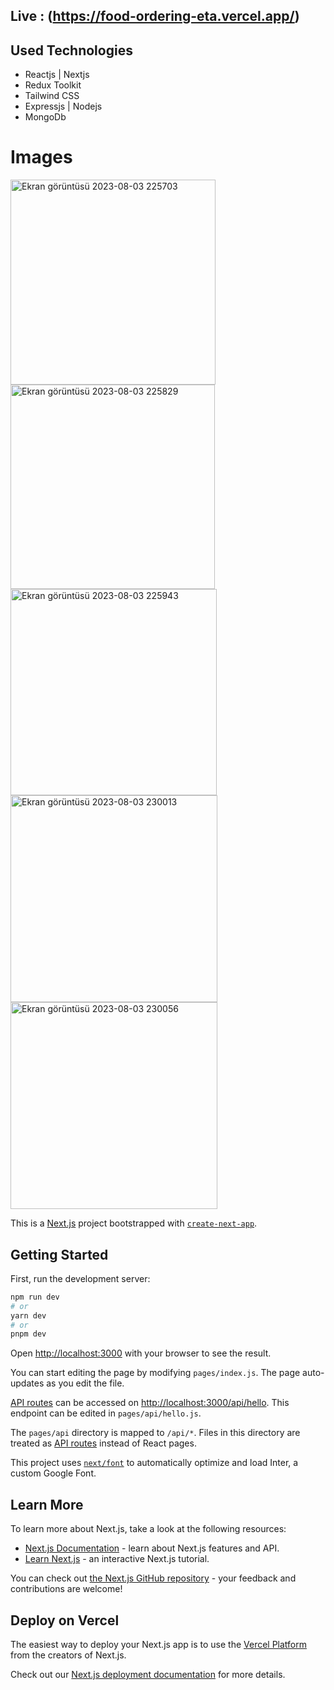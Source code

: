 ## Live :  (https://food-ordering-eta.vercel.app/)

## Used Technologies

* Reactjs | Nextjs
* Redux Toolkit
* Tailwind CSS
* Expressjs | Nodejs
* MongoDb

# Images
<img width="328" alt="Ekran görüntüsü 2023-08-03 225703" src="https://github.com/mehmetkaplanse/food-ordering/assets/87800510/66539d9a-d3ad-4537-b395-6f571768886e">
<img width="327" alt="Ekran görüntüsü 2023-08-03 225829" src="https://github.com/mehmetkaplanse/food-ordering/assets/87800510/bf8b7d4b-3bbb-4eb2-a27f-4f62a627f75b">
<br />
<img width="330" alt="Ekran görüntüsü 2023-08-03 225943" src="https://github.com/mehmetkaplanse/food-ordering/assets/87800510/3c6d98d2-a0dd-405e-9af2-29d39f02175b">
<img width="331" alt="Ekran görüntüsü 2023-08-03 230013" src="https://github.com/mehmetkaplanse/food-ordering/assets/87800510/2aede567-4a34-4c35-b45f-9e069b0d0d2f">
<br />
<img width="331" alt="Ekran görüntüsü 2023-08-03 230056" src="https://github.com/mehmetkaplanse/food-ordering/assets/87800510/f9cdde31-bf10-4305-a005-c2335502f588">

This is a [Next.js](https://nextjs.org/) project bootstrapped with [`create-next-app`](https://github.com/vercel/next.js/tree/canary/packages/create-next-app).

## Getting Started

First, run the development server:

```bash
npm run dev
# or
yarn dev
# or
pnpm dev
```

Open [http://localhost:3000](http://localhost:3000) with your browser to see the result.

You can start editing the page by modifying `pages/index.js`. The page auto-updates as you edit the file.

[API routes](https://nextjs.org/docs/api-routes/introduction) can be accessed on [http://localhost:3000/api/hello](http://localhost:3000/api/hello). This endpoint can be edited in `pages/api/hello.js`.

The `pages/api` directory is mapped to `/api/*`. Files in this directory are treated as [API routes](https://nextjs.org/docs/api-routes/introduction) instead of React pages.

This project uses [`next/font`](https://nextjs.org/docs/basic-features/font-optimization) to automatically optimize and load Inter, a custom Google Font.

## Learn More

To learn more about Next.js, take a look at the following resources:

- [Next.js Documentation](https://nextjs.org/docs) - learn about Next.js features and API.
- [Learn Next.js](https://nextjs.org/learn) - an interactive Next.js tutorial.

You can check out [the Next.js GitHub repository](https://github.com/vercel/next.js/) - your feedback and contributions are welcome!

## Deploy on Vercel

The easiest way to deploy your Next.js app is to use the [Vercel Platform](https://vercel.com/new?utm_medium=default-template&filter=next.js&utm_source=create-next-app&utm_campaign=create-next-app-readme) from the creators of Next.js.

Check out our [Next.js deployment documentation](https://nextjs.org/docs/deployment) for more details.
